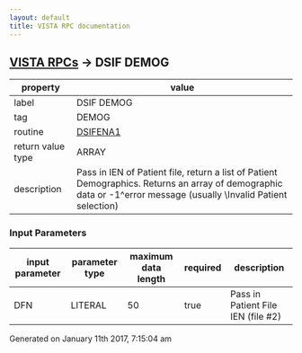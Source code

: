 ```yaml
---
layout: default
title: VISTA RPC documentation
---
```




## [VISTA RPCs](TableOfContent.md) &#8594; DSIF DEMOG 

 property | value 
--- | --- 
 label | DSIF DEMOG
 tag | DEMOG
 routine | [DSIFENA1](http://code.osehra.org/dox/Routine_DSIFENA1_source.html)
 return value type | ARRAY
 description | Pass in IEN of Patient file, return a list of Patient Demographics. Returns an array of demographic data or -1^error message (usually \Invalid Patient selection\)

### Input Parameters

| input parameter | parameter type | maximum data length | required | description | 
| --- | --- | --- | --- | --- | 
| DFN | LITERAL | 50 | true | Pass in Patient File IEN (file #2)  | 




 Generated on January 11th 2017, 7:15:04 am